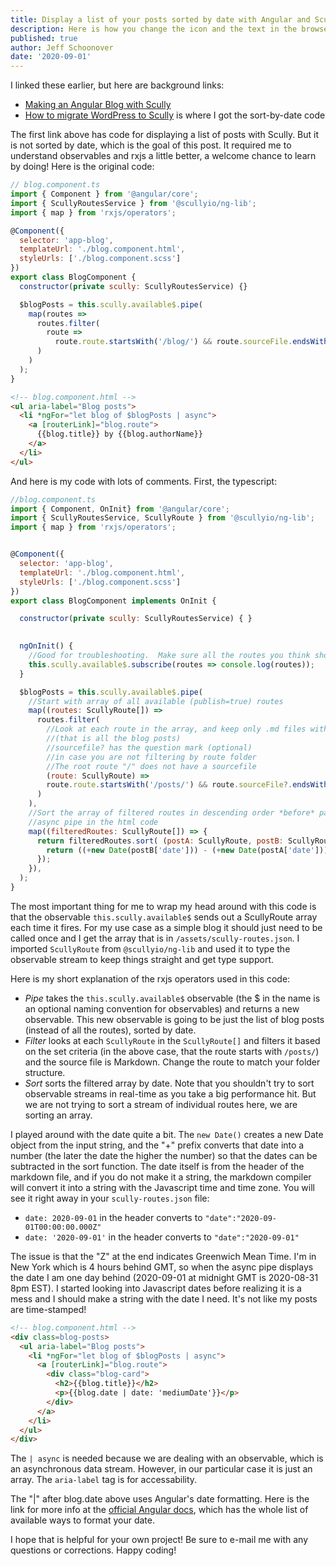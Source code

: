 ```yaml
---
title: Display a list of your posts sorted by date with Angular and Scully
description: Here is how you change the icon and the text in the browser tab for your website with Angular
published: true
author: Jeff Schoonover
date: '2020-09-01'
---
```


I linked these earlier, but here are background links:

- [Making an Angular Blog with Scully](https://unicorn-utterances.com/posts/making-an-angular-blog-with-scully/)
- [How to migrate WordPress to Scully](https://indepth.dev/how-to-migrate-wordpress-to-scully/) is where I got the sort-by-date code

The first link above has code for displaying a list of posts with Scully.  But it is not sorted by date, which is the goal of this post.  It required me to understand observables and rxjs a little better, a welcome chance to learn by doing!  Here is the original code:

```js
// blog.component.ts
import { Component } from '@angular/core';
import { ScullyRoutesService } from '@scullyio/ng-lib';
import { map } from 'rxjs/operators';

@Component({
  selector: 'app-blog',
  templateUrl: './blog.component.html',
  styleUrls: ['./blog.component.scss']
})
export class BlogComponent {
  constructor(private scully: ScullyRoutesService) {}

  $blogPosts = this.scully.available$.pipe(
    map(routes =>
      routes.filter(
        route =>
          route.route.startsWith('/blog/') && route.sourceFile.endsWith('.md')
      )
    )
  );
}
```

```html
<!-- blog.component.html -->
<ul aria-label="Blog posts">
  <li *ngFor="let blog of $blogPosts | async">
    <a [routerLink]="blog.route">
      {{blog.title}} by {{blog.authorName}}
    </a>
  </li>
</ul>
```

And here is my code with lots of comments.  First, the typescript:

```js
//blog.component.ts
import { Component, OnInit} from '@angular/core';
import { ScullyRoutesService, ScullyRoute } from '@scullyio/ng-lib';
import { map } from 'rxjs/operators';


@Component({
  selector: 'app-blog',
  templateUrl: './blog.component.html',
  styleUrls: ['./blog.component.scss']
})
export class BlogComponent implements OnInit {

  constructor(private scully: ScullyRoutesService) { }
  

  ngOnInit() {
    //Good for troubleshooting.  Make sure all the routes you think should be there are
    this.scully.available$.subscribe(routes => console.log(routes));
  }

  $blogPosts = this.scully.available$.pipe(
    //Start with array of all available (publish=true) routes
    map((routes: ScullyRoute[]) =>  
      routes.filter(
        //Look at each route in the array, and keep only .md files with /posts/ route
        //(that is all the blog posts)
        //sourcefile? has the question mark (optional)
        //in case you are not filtering by route folder
        //The root route "/" does not have a sourcefile
        (route: ScullyRoute) =>
        route.route.startsWith('/posts/') && route.sourceFile?.endsWith('.md')
      )
    ),
    //Sort the array of filtered routes in descending order *before* passing it to the
    //async pipe in the html code
    map((filteredRoutes: ScullyRoute[]) => {
      return filteredRoutes.sort( (postA: ScullyRoute, postB: ScullyRoute) => {
        return ((+new Date(postB['date'])) - (+new Date(postA['date'])));
      });
    }),
  );
}
```

The most important thing for me to wrap my head around with this code is that the observable `this.scully.available$` sends out a ScullyRoute array each time it fires.  For my use case as a simple blog it should just need to be called once and I get the array that is in `/assets/scully-routes.json`.  I imported `ScullyRoute` from `@scullyio/ng-lib` and used it to type the observable stream to keep things straight and get type support.

Here is my short explanation of the rxjs operators used in this code:

- *Pipe* takes the `this.scully.available$` observable (the $ in the name is an optional naming convention for observables) and returns a new observable.  This new observable is going to be just the list of blog posts (instead of all the routes), sorted by date.
- *Filter* looks at each `ScullyRoute` in the `ScullyRoute[]` and filters it based on the set criteria (in the above case, that the route starts with `/posts/`) and the source file is Markdown.  Change the route to match your folder structure.
- *Sort* sorts the filtered array by date.  Note that you shouldn't try to sort observable streams in real-time as you take a big performance hit.  But we are not trying to sort a stream of individual routes here, we are sorting an array.

I played around with the date quite a bit.  The `new Date()` creates a new Date object from the input string, and the "+" prefix converts that date into a number (the later the date the higher the number) so that the dates can be subtracted in the sort function.  The date itself is from the header of the markdown file, and if you do not make it a string, the markdown compiler will convert it into a string with the Javascript time and time zone.  You will see it right away in your `scully-routes.json` file:

- `date: 2020-09-01` in the header converts to `"date":"2020-09-01T00:00:00.000Z"`
- `date: '2020-09-01'` in the header converts to `"date":"2020-09-01"`

The issue is that the "Z" at the end indicates Greenwich Mean Time.  I'm in New York which is 4 hours behind GMT, so when the async pipe displays the date I am one day behind (2020-09-01 at midnight GMT is 2020-08-31 8pm EST).  I started looking into Javascript dates before realizing it is a mess and I should make a string with the date I need.  It's not like my posts are time-stamped!

```html
<!-- blog.component.html -->
<div class=blog-posts>
  <ul aria-label="Blog posts">
    <li *ngFor="let blog of $blogPosts | async">
      <a [routerLink]="blog.route">
        <div class="blog-card">
          <h2>{{blog.title}}</h2>
          <p>{{blog.date | date: 'mediumDate'}}</p>
        </div>
      </a>
    </li>
  </ul>
</div>
```

The `| async` is needed because we are dealing with an observable, which is an asynchronous data stream.  However, in our particular case it is just an array.  The `aria-label` tag is for accessability.

The "|" after blog.date above uses Angular's date formatting.  Here is the link for more info at the [official Angular docs](https://angular.io/api/common/DatePipe/), which has the whole list of available ways to format your date.

I hope that is helpful for your own project!  Be sure to e-mail me with any questions or corrections.  Happy coding!
